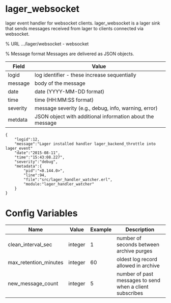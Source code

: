 # lager_websocket
lager event handler for websocket clients. lager_websocket is a lager sink that sends messages received from lager to clients connected via websocket.

% URL
.../lager/websocket - websocket

% Message format
Messages are delivered as JSON objects.

Field | Value
----- | -----
logid | log identifier - these increase sequentially
message | body of the message
date | date (YYYY-MM-DD format)
time | time (HH:MM:SS format)
severity | message severity (e.g., debug, info, warning, error)
metdata | JSON object with additional information about the message
```
{
    "logid":12,
    "message":"Lager installed handler lager_backend_throttle into lager_event"
    "date":"2015-08-11",
    "time":"15:43:08.227",
    "severity":"debug",
    "metadata":{
        "pid":"<0.144.0>",
        "line":94,
        "file":"src/lager_handler_watcher.erl",
        "module:"lager_handler_watcher"
    }
}
```

# Config Variables
Name | Value | Example | Description
---- | ----- | ------- | -----------
clean_interval_sec | integer | 1 | number of seconds between archive purges
max_retention_minutes | integer | 60 | oldest log record allowed in archive
new_message_count | integer | 5 | number of past messages to send when a client subscribes
